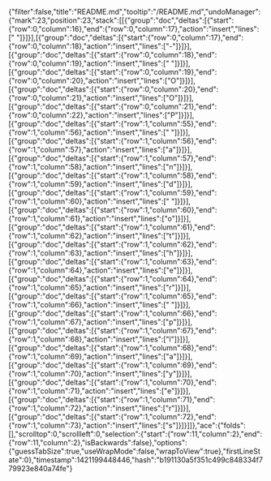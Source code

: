 {"filter":false,"title":"README.md","tooltip":"/README.md","undoManager":{"mark":23,"position":23,"stack":[[{"group":"doc","deltas":[{"start":{"row":0,"column":16},"end":{"row":0,"column":17},"action":"insert","lines":[" "]}]}],[{"group":"doc","deltas":[{"start":{"row":0,"column":17},"end":{"row":0,"column":18},"action":"insert","lines":["-"]}]}],[{"group":"doc","deltas":[{"start":{"row":0,"column":18},"end":{"row":0,"column":19},"action":"insert","lines":[" "]}]}],[{"group":"doc","deltas":[{"start":{"row":0,"column":19},"end":{"row":0,"column":20},"action":"insert","lines":["O"]}]}],[{"group":"doc","deltas":[{"start":{"row":0,"column":20},"end":{"row":0,"column":21},"action":"insert","lines":["O"]}]}],[{"group":"doc","deltas":[{"start":{"row":0,"column":21},"end":{"row":0,"column":22},"action":"insert","lines":["P"]}]}],[{"group":"doc","deltas":[{"start":{"row":1,"column":55},"end":{"row":1,"column":56},"action":"insert","lines":[" "]}]}],[{"group":"doc","deltas":[{"start":{"row":1,"column":56},"end":{"row":1,"column":57},"action":"insert","lines":["a"]}]}],[{"group":"doc","deltas":[{"start":{"row":1,"column":57},"end":{"row":1,"column":58},"action":"insert","lines":["n"]}]}],[{"group":"doc","deltas":[{"start":{"row":1,"column":58},"end":{"row":1,"column":59},"action":"insert","lines":["d"]}]}],[{"group":"doc","deltas":[{"start":{"row":1,"column":59},"end":{"row":1,"column":60},"action":"insert","lines":[" "]}]}],[{"group":"doc","deltas":[{"start":{"row":1,"column":60},"end":{"row":1,"column":61},"action":"insert","lines":["o"]}]}],[{"group":"doc","deltas":[{"start":{"row":1,"column":61},"end":{"row":1,"column":62},"action":"insert","lines":["t"]}]}],[{"group":"doc","deltas":[{"start":{"row":1,"column":62},"end":{"row":1,"column":63},"action":"insert","lines":["h"]}]}],[{"group":"doc","deltas":[{"start":{"row":1,"column":63},"end":{"row":1,"column":64},"action":"insert","lines":["e"]}]}],[{"group":"doc","deltas":[{"start":{"row":1,"column":64},"end":{"row":1,"column":65},"action":"insert","lines":["r"]}]}],[{"group":"doc","deltas":[{"start":{"row":1,"column":65},"end":{"row":1,"column":66},"action":"insert","lines":[" "]}]}],[{"group":"doc","deltas":[{"start":{"row":1,"column":66},"end":{"row":1,"column":67},"action":"insert","lines":["p"]}]}],[{"group":"doc","deltas":[{"start":{"row":1,"column":67},"end":{"row":1,"column":68},"action":"insert","lines":["l"]}]}],[{"group":"doc","deltas":[{"start":{"row":1,"column":68},"end":{"row":1,"column":69},"action":"insert","lines":["a"]}]}],[{"group":"doc","deltas":[{"start":{"row":1,"column":69},"end":{"row":1,"column":70},"action":"insert","lines":["y"]}]}],[{"group":"doc","deltas":[{"start":{"row":1,"column":70},"end":{"row":1,"column":71},"action":"insert","lines":["e"]}]}],[{"group":"doc","deltas":[{"start":{"row":1,"column":71},"end":{"row":1,"column":72},"action":"insert","lines":["r"]}]}],[{"group":"doc","deltas":[{"start":{"row":1,"column":72},"end":{"row":1,"column":73},"action":"insert","lines":["s"]}]}]]},"ace":{"folds":[],"scrolltop":0,"scrollleft":0,"selection":{"start":{"row":11,"column":2},"end":{"row":11,"column":2},"isBackwards":false},"options":{"guessTabSize":true,"useWrapMode":false,"wrapToView":true},"firstLineState":0},"timestamp":1421199448446,"hash":"b191130a5f351c499c848334f779923e840a74fe"}